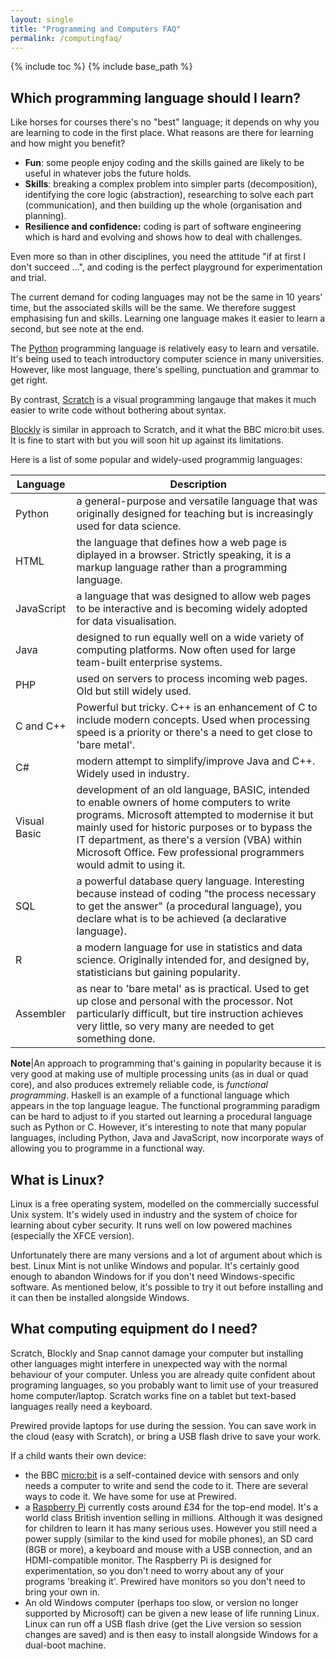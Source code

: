 ```yaml
---
layout: single
title: "Programming and Computers FAQ"
permalink: /computingfaq/
---
```

{% include toc %}
{% include base_path %}


## Which programming language should I learn?


Like horses for courses there's no "best" language; it depends on why
you are learning to code in the first place. What reasons are there for
learning and how might you benefit?

*   **Fun**: some people enjoy coding and the skills gained are likely to be
    useful in whatever jobs the future holds.
*   **Skills**: breaking a complex problem into simpler parts
    (decomposition), identifying the core logic (abstraction),
    researching to solve each part (communication), and then building up
    the whole (organisation and planning).
*   **Resilience and confidence:** coding is part of software engineering
    which is hard and evolving and shows how to deal with challenges.

Even more so than in other disciplines, you need  the attitude "if at
first I don't succeed ...", and coding is the perfect playground for experimentation and trial.

The current demand for coding languages may not be the same in 10 years' time,
but the associated skills will be the same. We therefore suggest emphasising fun and skills. Learning one language makes it easier to learn a second, but see note at the end.

The [Python](https://docs.python.org/3/tutorial/) programming language is relatively easy to learn and versatile. It's being used to
teach introductory computer science in many universities. However, like most language, there's spelling, punctuation and grammar to get right.

By contrast, [Scratch](https://scratch.mit.edu) is a visual programming langauge that makes it much easier to write code without bothering about syntax. 

[Blockly](https://developers.google.com/blockly/) is similar in approach to Scratch, and it what the BBC micro:bit uses. It is fine to start
with but you will soon hit up against its limitations.

<!-- Scratch Jr. is simplified Scratch without word recognition but only runs
on tablets.

Snap is an attempt to include any concepts omitted in Scratch. -->

Here is a list of some popular and widely-used programmig languages:



| Language | Description |
| -------- | ----------- |
| Python | a general-purpose and versatile language that was originally designed for teaching but is increasingly used for data science.
| HTML | the language that defines how a web page is diplayed in a browser. Strictly speaking, it is a markup language rather than a programming language.| 
| JavaScript | a language that was designed to allow web pages to be interactive and is becoming widely adopted for data visualisation.| 
| Java | designed to run equally well on a wide variety of computing platforms. Now often used for large team-built enterprise systems.| 
| PHP | used on servers to process incoming web pages. Old but still widely used.| 
| C and C++ | Powerful but tricky. C++ is an enhancement of C to include modern concepts. Used when processing speed is a priority or  there's a need to get close to 'bare metal'.| 
| C# | modern attempt to simplify/improve Java and C++. Widely used in industry.| 
| Visual Basic | development of an old language, BASIC, intended to enable owners of home computers to write programs. Microsoft attempted to modernise it but mainly used for historic purposes or to bypass the IT department, as there's a version (VBA) within Microsoft Office. Few professional programmers would admit to using it.| 
| SQL | a powerful database query language. Interesting because instead of coding "the process necessary to get the answer" (a procedural language), you declare what is to be achieved (a declarative language). | 
| R | a modern language for use in statistics and data science. Originally intended for, and designed by, statisticians but gaining popularity.| 
| Assembler | as near to 'bare metal' as is practical. Used to get up close and personal with the processor. Not particularly difficult, but tire instruction achieves very little, so very many are needed to get something done.|

**Note**|An approach to programming that's gaining in popularity because it
is very good at making use of multiple processing units (as in dual or quad core), and also produces
extremely reliable code, is  *functional programming*.  Haskell is an example of a functional language which appears in
the top language league. The functional programming paradigm can be hard to adjust to if you started out learning a procedural language such as Python or C. However, it's interesting to note that many popular languages, including Python, Java and JavaScript, now incorporate ways of allowing you to programme in a functional way.

<!-- It's arguable that it's harder
to learn this as a second language than a first, but there's probably
more fun and skills to be gained at an early stage from other language
types. -->

## What is Linux?

Linux is a free operating system, modelled on the commercially
successful Unix system. It's widely
used in industry and the system of choice for learning about cyber security. It runs well on low powered machines (especially the XFCE version).

Unfortunately there are many versions and a lot of argument about which
is best. Linux Mint is not unlike Windows and popular. It's certainly good enough to abandon Windows for if you don't need
Windows-specific software. As mentioned below, it's possible to try it out before installing and
it can then be installed alongside Windows.

## What computing equipment do I need?


Scratch, Blockly and Snap cannot damage your computer but installing other
languages might interfere in unexpected way with the normal behaviour of your computer. Unless you are already quite confident about programing languages, so you probably want to limit use of your treasured home computer/laptop. Scratch works fine on a tablet but text-based languages really need a
keyboard.

Prewired provide laptops for use during the session. You can save work
in the cloud (easy with Scratch), or bring a USB flash drive to save
your work.


If a child wants their own device:

*   the BBC [micro:bit](https://microbit.org) is a self-contained device with sensors and only needs a computer to write and send the code to it. There are several ways to code it. We have some for use at Prewired.
*   a [Raspberry Pi](https://www.raspberrypi.org) currently costs around £34 for the top-end model. It's a world class British invention selling in millions. Although it was designed for children to learn it has many serious uses. However you still need a power supply (similar to the kind used for mobile phones), an SD card (8GB or more), a keyboard and mouse with a USB connection, and an HDMI-compatible monitor. The Raspberry Pi is designed for experimentation, so you don't need to worry about any of your programs 'breaking it'. Prewired have monitors so you don't need to bring your own in.
*   An old Windows computer (perhaps too slow, or version no longer supported by Microsoft) can be given a new lease of life running Linux. Linux can run off a USB flash drive (get the Live version so session changes are saved) and is then easy to install alongside Windows for a dual-boot machine.